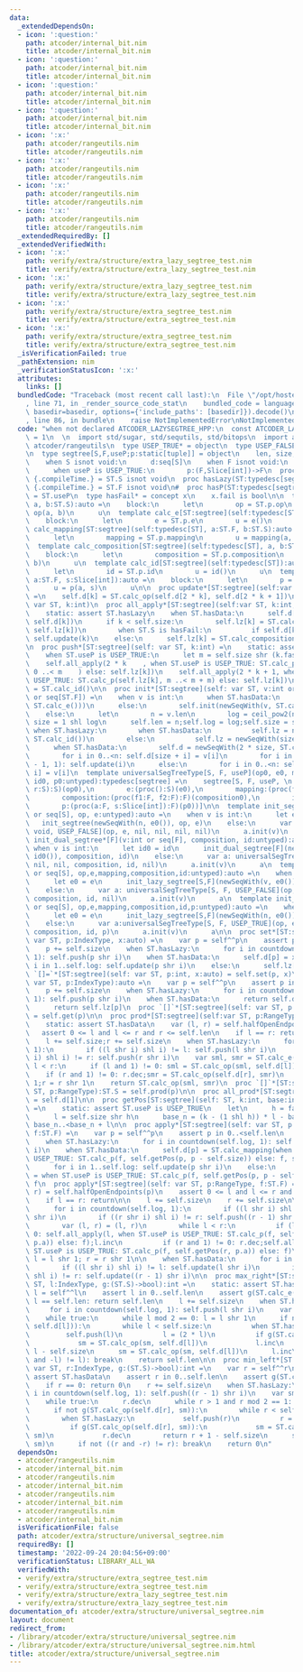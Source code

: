 ```yaml
---
data:
  _extendedDependsOn:
  - icon: ':question:'
    path: atcoder/internal_bit.nim
    title: atcoder/internal_bit.nim
  - icon: ':question:'
    path: atcoder/internal_bit.nim
    title: atcoder/internal_bit.nim
  - icon: ':question:'
    path: atcoder/internal_bit.nim
    title: atcoder/internal_bit.nim
  - icon: ':question:'
    path: atcoder/internal_bit.nim
    title: atcoder/internal_bit.nim
  - icon: ':x:'
    path: atcoder/rangeutils.nim
    title: atcoder/rangeutils.nim
  - icon: ':x:'
    path: atcoder/rangeutils.nim
    title: atcoder/rangeutils.nim
  - icon: ':x:'
    path: atcoder/rangeutils.nim
    title: atcoder/rangeutils.nim
  - icon: ':x:'
    path: atcoder/rangeutils.nim
    title: atcoder/rangeutils.nim
  _extendedRequiredBy: []
  _extendedVerifiedWith:
  - icon: ':x:'
    path: verify/extra/structure/extra_lazy_segtree_test.nim
    title: verify/extra/structure/extra_lazy_segtree_test.nim
  - icon: ':x:'
    path: verify/extra/structure/extra_lazy_segtree_test.nim
    title: verify/extra/structure/extra_lazy_segtree_test.nim
  - icon: ':x:'
    path: verify/extra/structure/extra_segtree_test.nim
    title: verify/extra/structure/extra_segtree_test.nim
  - icon: ':x:'
    path: verify/extra/structure/extra_segtree_test.nim
    title: verify/extra/structure/extra_segtree_test.nim
  _isVerificationFailed: true
  _pathExtension: nim
  _verificationStatusIcon: ':x:'
  attributes:
    links: []
  bundledCode: "Traceback (most recent call last):\n  File \"/opt/hostedtoolcache/Python/3.10.6/x64/lib/python3.10/site-packages/onlinejudge_verify/documentation/build.py\"\
    , line 71, in _render_source_code_stat\n    bundled_code = language.bundle(stat.path,\
    \ basedir=basedir, options={'include_paths': [basedir]}).decode()\n  File \"/opt/hostedtoolcache/Python/3.10.6/x64/lib/python3.10/site-packages/onlinejudge_verify/languages/nim.py\"\
    , line 86, in bundle\n    raise NotImplementedError\nNotImplementedError\n"
  code: "when not declared ATCODER_LAZYSEGTREE_HPP:\n  const ATCODER_LAZYSEGTREE_HPP*\
    \ = 1\n  \n  import std/sugar, std/sequtils, std/bitops\n  import atcoder/internal_bit,\
    \ atcoder/rangeutils\n  type USEP_TRUE* = object\n  type USEP_FALSE* = object\n\
    \n  type segtree[S,F,useP;p:static[tuple]] = object\n    len, size, log:int\n\
    \    when S isnot void:\n      d:seq[S]\n    when F isnot void:\n      lz:seq[F]\n\
    \      when useP is USEP_TRUE:\n        p:(F,Slice[int])->F\n  proc hasData(ST:typedesc[segtree]):bool\
    \ {.compileTime.} = ST.S isnot void\n  proc hasLazy(ST:typedesc[segtree]):bool\
    \ {.compileTime.} = ST.F isnot void\n#  proc hasP(ST:typedesc[segtree]):bool {.compileTime.}\
    \ = ST.useP\n  type hasFail* = concept x\n    x.fail is bool\n\n  template calc_op[ST:segtree](self:typedesc[ST],\
    \ a, b:ST.S):auto =\n    block:\n      let\n        op = ST.p.op\n        u =\
    \ op(a, b)\n      u\n  template calc_e[ST:segtree](self:typedesc[ST]):auto =\n\
    \    block:\n      let\n        e = ST.p.e\n        u = e()\n      u\n  template\
    \ calc_mapping[ST:segtree](self:typedesc[ST], a:ST.F, b:ST.S):auto =\n    block:\n\
    \      let\n        mapping = ST.p.mapping\n        u = mapping(a, b)\n      u\n\
    \  template calc_composition[ST:segtree](self:typedesc[ST], a, b:ST.F):auto =\n\
    \    block:\n      let\n        composition = ST.p.composition\n        u = composition(a,\
    \ b)\n      u\n  template calc_id[ST:segtree](self:typedesc[ST]):auto =\n    block:\n\
    \      let\n        id = ST.p.id\n        u = id()\n      u\n  template calc_p[ST:segtree](self:typedesc[ST],\
    \ a:ST.F, s:Slice[int]):auto =\n    block:\n      let\n        p = ST.p.p\n  \
    \      u = p(a, s)\n      u\n\n  proc update*[ST:segtree](self:var ST, k:int)\
    \ =\n    self.d[k] = ST.calc_op(self.d[2 * k], self.d[2 * k + 1])\n\n  proc push*[ST:segtree](self:\
    \ var ST, k:int)\n  proc all_apply*[ST:segtree](self:var ST, k:int, f:ST.F) =\n\
    \    static: assert ST.hasLazy\n    when ST.hasData:\n      self.d[k] = ST.calc_mapping(f,\
    \ self.d[k])\n      if k < self.size:\n        self.lz[k] = ST.calc_composition(f,\
    \ self.lz[k])\n        when ST.S is hasFail:\n          if self.d[k].fail: self.push(k);\
    \ self.update(k)\n    else:\n      self.lz[k] = ST.calc_composition(f, self.lz[k])\n\
    \n  proc push*[ST:segtree](self: var ST, k:int) =\n    static: assert ST.hasLazy\n\
    \    when ST.useP is USEP_TRUE:\n      let m = self.size shr (k.fastLog2 + 1)\n\
    \    self.all_apply(2 * k    , when ST.useP is USEP_TRUE: ST.calc_p(self.lz[k],\
    \ 0 ..< m    ) else: self.lz[k])\n    self.all_apply(2 * k + 1, when ST.useP is\
    \ USEP_TRUE: ST.calc_p(self.lz[k], m ..< m + m) else: self.lz[k])\n    self.lz[k]\
    \ = ST.calc_id()\n\n  proc init*[ST:segtree](self: var ST, v:int or seq[ST.S]\
    \ or seq[ST.F]) =\n    when v is int:\n      when ST.hasData:\n        self.init(newSeqWith(v,\
    \ ST.calc_e()))\n      else:\n        self.init(newSeqWith(v, ST.calc_id()))\n\
    \    else:\n      let\n        n = v.len\n        log = ceil_pow2(n)\n       \
    \ size = 1 shl log\n      self.len = n;self.log = log;self.size = size\n     \
    \ when ST.hasLazy:\n        when ST.hasData:\n          self.lz = newSeqWith(size,\
    \ ST.calc_id())\n        else:\n          self.lz = newSeqWith(size * 2, ST.calc_id())\n\
    \      when ST.hasData:\n        self.d = newSeqWith(2 * size, ST.calc_e())\n\
    \        for i in 0..<n: self.d[size + i] = v[i]\n        for i in countdown(size\
    \ - 1, 1): self.update(i)\n      else:\n        for i in 0..<n: self.lz[size +\
    \ i] = v[i]\n  template universalSegTreeType[S, F, useP](op0, e0, mapping0, composition0,\
    \ id0, p0:untyped):typedesc[segtree] =\n    segtree[S, F, useP, \n      (op:(proc(l,\
    \ r:S):S)(op0),\n        e:(proc():S)(e0),\n        mapping:(proc(f:F, s:S):S)(mapping0),\n\
    \        composition:(proc(f1:F, f2:F):F)(composition0),\n        id:(proc():F)(id0),\n\
    \        p:(proc(a:F, s:Slice[int]):F)(p0))]\n\n  template init_segtree*[S](v:int\
    \ or seq[S], op, e:untyped):auto =\n    when v is int:\n      let e0 = e\n   \
    \   init_segtree(newSeqWith(n, e0()), op, e)\n    else:\n      var a: universalSegTreeType[S,\
    \ void, USEP_FALSE](op, e, nil, nil, nil, nil)\n      a.init(v)\n      a\n  template\
    \ init_dual_segtree*[F](v:int or seq[F], composition, id:untyped):auto =\n   \
    \ when v is int:\n      let id0 = id\n      init_dual_segtree[F](newSeqWith(v,\
    \ id0()), composition, id)\n    else:\n      var a: universalSegTreeType[void,F,USEP_FALSE](nil,\
    \ nil, nil, composition, id, nil)\n      a.init(v)\n      a\n  template init_lazy_segtree*[S,F](v:int\
    \ or seq[S], op,e,mapping,composition,id:untyped):auto =\n    when v is int:\n\
    \      let e0 = e\n      init_lazy_segtree[S,F](newSeqWith(v, e0()), op,e,mapping,composition,id)\n\
    \    else:\n      var a: universalSegTreeType[S, F, USEP_FALSE](op, e, mapping,\
    \ composition, id, nil)\n      a.init(v)\n      a\n  template init_lazy_segtree*[S,F](v:int\
    \ or seq[S], op,e,mapping,composition,id,p:untyped):auto =\n    when v is int:\n\
    \      let e0 = e\n      init_lazy_segtree[S,F](newSeqWith(n, e0()), op,e,mapping,composition,id,p)\n\
    \    else:\n      var a:universalSegTreeType[S, F, USEP_TRUE](op, e, mapping,\
    \ composition, id, p)\n      a.init(v)\n      a\n\n  proc set*[ST:segtree](self:\
    \ var ST, p:IndexType, x:auto) =\n    var p = self^^p\n    assert p in 0..<self.len\n\
    \    p += self.size\n    when ST.hasLazy:\n      for i in countdown(self.log,\
    \ 1): self.push(p shr i)\n    when ST.hasData:\n      self.d[p] = x\n      for\
    \ i in 1..self.log: self.update(p shr i)\n    else:\n      self.lz[p] = x\n  proc\
    \ `[]=`*[ST:segtree](self: var ST, p:int, x:auto) = self.set(p, x)\n\n  proc get*[ST:segtree](self:\
    \ var ST, p:IndexType):auto =\n    var p = self^^p\n    assert p in 0..<self.len\n\
    \    p += self.size\n    when ST.hasLazy:\n      for i in countdown(self.log,\
    \ 1): self.push(p shr i)\n    when ST.hasData:\n      return self.d[p]\n    else:\n\
    \      return self.lz[p]\n  proc `[]`*[ST:segtree](self: var ST, p:IndexType):auto\
    \ = self.get(p)\n\n  proc prod*[ST:segtree](self:var ST, p:RangeType):ST.S =\n\
    \    static: assert ST.hasData\n    var (l, r) = self.halfOpenEndpoints(p)\n \
    \   assert 0 <= l and l <= r and r <= self.len\n    if l == r: return ST.calc_e()\n\
    \    l += self.size;r += self.size\n    when ST.hasLazy:\n      for i in countdown(self.log,\
    \ 1):\n        if ((l shr i) shl i) != l: self.push(l shr i)\n        if ((r shr\
    \ i) shl i) != r: self.push(r shr i)\n    var sml, smr = ST.calc_e()\n    while\
    \ l < r:\n      if (l and 1) != 0: sml = ST.calc_op(sml, self.d[l]);l.inc\n  \
    \    if (r and 1) != 0: r.dec;smr = ST.calc_op(self.d[r], smr)\n      l = l shr\
    \ 1;r = r shr 1\n    return ST.calc_op(sml, smr)\n  proc `[]`*[ST:segtree](self:var\
    \ ST, p:RangeType):ST.S = self.prod(p)\n\n  proc all_prod*[ST:segtree](self:ST):auto\
    \ = self.d[1]\n\n  proc getPos[ST:segtree](self: ST, k:int, base:int):Slice[int]\
    \ =\n    static: assert ST.useP is USEP_TRUE\n    let\n      h = fastLog2(k)\n\
    \      l = self.size shr h\n      base_n = (k - (1 shl h)) * l - base\n    return\
    \ base_n..<base_n + l\n\n  proc apply*[ST:segtree](self: var ST, p:IndexType,\
    \ f:ST.F) =\n    var p = self^^p\n    assert p in 0..<self.len\n    p += self.size\n\
    \    when ST.hasLazy:\n      for i in countdown(self.log, 1): self.push(p shr\
    \ i)\n    when ST.hasData:\n      self.d[p] = ST.calc_mapping(when ST.useP is\
    \ USEP_TRUE: ST.calc_p(f, self.getPos(p, p - self.size)) else: f, self.d[p])\n\
    \      for i in 1..self.log: self.update(p shr i)\n    else:\n      self.lz[p]\
    \ = when ST.useP is USEP_TRUE: ST.calc_p(f, self.getPos(p, p - self.size)) else:\
    \ f\n  proc apply*[ST:segtree](self: var ST, p:RangeType, f:ST.F) =\n    var (l,\
    \ r) = self.halfOpenEndpoints(p)\n    assert 0 <= l and l <= r and r <= self.len\n\
    \    if l == r: return\n\n    l += self.size\n    r += self.size\n\n    when ST.hasLazy:\n\
    \      for i in countdown(self.log, 1):\n        if ((l shr i) shl i) != l: self.push(l\
    \ shr i)\n        if ((r shr i) shl i) != r: self.push((r - 1) shr i)\n      block:\n\
    \        var (l, r) = (l, r)\n        while l < r:\n          if (l and 1) !=\
    \ 0: self.all_apply(l, when ST.useP is USEP_TRUE: ST.calc_p(f, self.getPos(l,\
    \ p.a)) else: f);l.inc\n          if (r and 1) != 0: r.dec;self.all_apply(r, when\
    \ ST.useP is USEP_TRUE: ST.calc_p(f, self.getPos(r, p.a)) else: f)\n         \
    \ l = l shr 1; r = r shr 1\n\n    when ST.hasData:\n      for i in 1..self.log:\n\
    \        if ((l shr i) shl i) != l: self.update(l shr i)\n        if ((r shr i)\
    \ shl i) != r: self.update((r - 1) shr i)\n\n  proc max_right*[ST:segtree](self:var\
    \ ST, l:IndexType, g:(ST.S)->bool):int =\n    static: assert ST.hasData\n    var\
    \ l = self^^l\n    assert l in 0..self.len\n    assert g(ST.calc_e())\n    if\
    \ l == self.len: return self.len\n    l += self.size\n    when ST.hasLazy:\n \
    \     for i in countdown(self.log, 1): self.push(l shr i)\n    var sm = ST.calc_e()\n\
    \    while true:\n      while l mod 2 == 0: l = l shr 1\n      if not g(ST.calc_op(sm,\
    \ self.d[l])):\n        while l < self.size:\n          when ST.hasLazy:\n   \
    \         self.push(l)\n          l = (2 * l)\n          if g(ST.calc_op(sm, self.d[l])):\n\
    \            sm = ST.calc_op(sm, self.d[l])\n            l.inc\n        return\
    \ l - self.size\n      sm = ST.calc_op(sm, self.d[l])\n      l.inc\n      if not((l\
    \ and -l) != l): break\n    return self.len\n\n  proc min_left*[ST:segtree](self:\
    \ var ST, r:IndexType, g:(ST.S)->bool):int =\n    var r = self^^r\n    static:\
    \ assert ST.hasData\n    assert r in 0..self.len\n    assert g(ST.calc_e())\n\
    \    if r == 0: return 0\n    r += self.size\n    when ST.hasLazy:\n      for\
    \ i in countdown(self.log, 1): self.push((r - 1) shr i)\n    var sm = ST.calc_e()\n\
    \    while true:\n      r.dec\n      while r > 1 and r mod 2 == 1: r = r shr 1\n\
    \      if not g(ST.calc_op(self.d[r], sm)):\n        while r < self.size:\n  \
    \        when ST.hasLazy:\n            self.push(r)\n          r = (2 * r + 1)\n\
    \          if g(ST.calc_op(self.d[r], sm)):\n            sm = ST.calc_op(self.d[r],\
    \ sm)\n            r.dec\n        return r + 1 - self.size\n      sm = ST.calc_op(self.d[r],\
    \ sm)\n      if not ((r and -r) != r): break\n    return 0\n"
  dependsOn:
  - atcoder/rangeutils.nim
  - atcoder/internal_bit.nim
  - atcoder/rangeutils.nim
  - atcoder/internal_bit.nim
  - atcoder/rangeutils.nim
  - atcoder/internal_bit.nim
  - atcoder/rangeutils.nim
  - atcoder/internal_bit.nim
  isVerificationFile: false
  path: atcoder/extra/structure/universal_segtree.nim
  requiredBy: []
  timestamp: '2022-09-24 20:04:56+09:00'
  verificationStatus: LIBRARY_ALL_WA
  verifiedWith:
  - verify/extra/structure/extra_segtree_test.nim
  - verify/extra/structure/extra_segtree_test.nim
  - verify/extra/structure/extra_lazy_segtree_test.nim
  - verify/extra/structure/extra_lazy_segtree_test.nim
documentation_of: atcoder/extra/structure/universal_segtree.nim
layout: document
redirect_from:
- /library/atcoder/extra/structure/universal_segtree.nim
- /library/atcoder/extra/structure/universal_segtree.nim.html
title: atcoder/extra/structure/universal_segtree.nim
---
```

